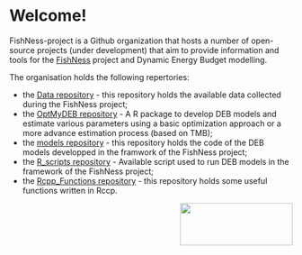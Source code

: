 # Welcome! 

FishNess-project is a Github organization that hosts a number of open-source projects (under development) that aim to provide information and tools for the [FishNess](https://umr-marbec.fr/en/the-projects/fishness/) project and Dynamic Energy Budget modelling. 

The organisation holds the following repertories:

  - the [Data repository](https://github.com/FishNess-project/Data) - this repository holds the available data collected during the FishNess project;
  - the [OptMyDEB repository](https://github.com/FishNess-project/OptMyDEB) - A R package to develop DEB models and estimate various parameters using a basic optimization approach or a more advance estimation process (based on TMB);
  - the [models repository](https://github.com/FishNess-project/models) - this repository holds the code of the DEB models developped in the framwork of the FishNess project;
  - the [R_scripts repository](https://github.com/FishNess-project/R_scripts) - Available script used to run DEB models in the framework of the FishNess project;
  - the [Rcpp_Functions repository](https://github.com/FishNess-project/Rcpp_Functions) - this repository holds some useful functions written in Rccp.

<img align="right" src="https://umr-marbec.fr/wp-content/uploads/2022/01/logo_FishNess-1_rvb500dpi.png.webp" width="200"  style="height: 75px !important;"> 
